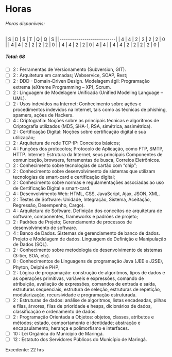 # Horas

###### Horas disponíveis:

| S | D | S | T | Q | Q | S |
|---------------------------|
| 4 | 4 | 2 | 2 | 2 | 2 | 0 |
| 4 | 4 | 2 | 2 | 2 | 2 | 0 |
| 4 | 4 | 2 | 2 | 0 | 4 | 4 |
| 4 | 4 | 2 | 2 | 2 | 2 | 0 |

##### Total: 68

- [ ] 2 : Ferramentas de Versionamento (Subversion, GIT).
- [ ] 2 : Arquitetura em camadas; Webservice, SOAP, Rest;
- [ ] 2 : DDD - Domain-Driven Design. Modelagem ágil: Programação extrema
(eXtreme Programming – XP), Scrum.
- [ ] 2 : Linguagem de Modelagem Unificada (Unified Modeling Language – UML).
- [ ] 2 : Usos indevidos na Internet: Conhecimento sobre ações e procedimentos
indevidos na Internet, tais como as técnicas de phishing, spamers, ações de
Hackers.
- [ ] 4 : Criptografia: Noções sobre as principais técnicas e algoritmos de
Criptografia utilizados (MD5, SHA-1, RSA, simétrica, assimétrica).
- [ ] 2 : Certificação Digital: Noções sobre certificação digital e sua
utilização;
- [ ] 2 : Arquitetura de rede TCP-IP: Conceitos básicos;
- [ ] 4 : Funções dos protocolos; Protocolo de Aplicação, como FTP, SMTP, HTTP.
Internet: Estrutura da Internet, seus principais Componentes de comunicação,
browsers, ferramentas de busca, Correios Eletrônicos.
- [ ] 2 : Conhecimento sobre tecnologias de cartão com “chip”;
- [ ] 2 : Conhecimento sobre desenvolvimento de sistemas que utilizam
tecnologias de smart-card e certificação digital;
- [ ] 2 : Conhecimento sobre normas e regulamentações associadas ao uso de
Certificação Digital e smart-card.
- [ ] 4 : Desenvolvimento Web: HTML, CSS, JavaScript, Ajax, JSON, XML.
- [ ] 2 : Testes de Software: Unidade, Integração, Sistema, Aceitação,
Regressão, Desempenho, Cargo).
- [ ] 4 : Arquitetura de Software. Definição dos conceitos de arquitetura de
software, componentes, frameworks e padrões de projeto;
- [ ] 2 : Padrões de Projeto; Gerenciamento de processos de desenvolvimento de
software.
- [ ] 4 : Banco de Dados. Sistemas de gerenciamento de banco de dados. Projeto
e Modelagem de dados. Linguagem de Definição e Manipulação de Dados (SQL).
- [ ] 2 : Conhecimento sobre metodologia de desenvolvimento de sistemas (3-tier,
   SOA, etc).
- [ ] 8 : Conhecimentos de Linguagens de programação Java (JEE e J2SE), Phyton,
Delphi e PHP;
- [ ] 2 : Lógica de programação: construção de algoritmos, tipos de dados e as
operações primitivas, variáveis e expressões, comando de atribuição, avaliação
de expressões, comandos de entrada e saída, estruturas sequenciais, estrutura
de seleção, estruturas de repetição, modularização, recursividade e programação
estruturada.
- [ ] 2 : Estruturas de dados: análise de algoritmos, listas encadeadas, pilhas
e filas, árvores, filas de prioridade e heaps, dicionários de dados,
classificação e ordenamento de dados.
- [ ] 2 : Programação Orientada a Objetos: objetos, classes, atributos e 
métodos; estado, comportamento e identidade; abstração e encapsulamento;
herança e polimorfismo e interfaces.
- [ ] 10 : Lei Orgânica do Município de Maringá.
- [ ] 12 : Estatuto dos Servidores Públicos do Município de Maringá.

Excedente: 22 hrs
